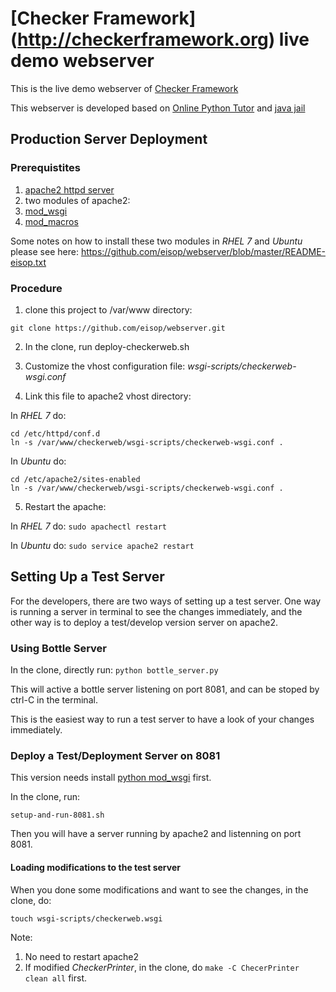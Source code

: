 # [Checker Framework] (http://checkerframework.org) live demo webserver 

This is the live demo webserver of [Checker Framework](http://checkerframework.org)

This webserver is developed based on [Online Python Tutor](http://github.com/pgbovine/OnlinePythonTutor/) and [java jail](http://github.com/daveagp/java_jail)

## Production Server Deployment

### Prerequistites

1. [apache2 httpd server](http://www.apache.org)
2. two modules of apache2:
  1. [mod_wsgi](https://modwsgi.readthedocs.org/en/develop/installation.html)
  2. [mod_macros](https://httpd.apache.org/docs/2.4/mod/mod_macro.html)

Some notes on how to install these two modules in *RHEL 7* and *Ubuntu* please see here: https://github.com/eisop/webserver/blob/master/README-eisop.txt 

### Procedure

1. clone this project to /var/www directory:

  ```git clone https://github.com/eisop/webserver.git```
  
2. In the clone, run deploy-checkerweb.sh

3. Customize the vhost configuration file: *wsgi-scripts/checkerweb-wsgi.conf*

4. Link this file to apache2 vhost directory:
  
  In *RHEL 7* do:
  ```
  cd /etc/httpd/conf.d
  ln -s /var/www/checkerweb/wsgi-scripts/checkerweb-wsgi.conf .
  ```

  In *Ubuntu* do:
  ```
  cd /etc/apache2/sites-enabled
  ln -s /var/www/checkerweb/wsgi-scripts/checkerweb-wsgi.conf .
  ```
  
5. Restart the apache:

  In *RHEL 7* do:
  ```sudo apachectl restart```
  
  In *Ubuntu* do:
  ```sudo service apache2 restart```

## Setting Up a Test Server

For the developers, there are two ways of setting up a test server. One way is running a server in terminal to see the changes immediately, and the other way is to deploy a test/develop version server on apache2.

### Using Bottle Server
In the clone, directly run:
```python bottle_server.py```

This will active a bottle server listening on port 8081, and can be stoped by ctrl-C in the terminal.

This is the easiest way to run a test server to have a look of your changes immediately.

### Deploy a Test/Deployment Server on 8081

This version needs install [python mod_wsgi](https://pypi.python.org/pypi/mod_wsgi) first.

In the clone, run:
  ```
  setup-and-run-8081.sh
  ```
Then you will have a server running by apache2 and listenning on port 8081.

#### Loading modifications to the test server

When you done some modifications and want to see the changes, in the clone, do:
  ```
  touch wsgi-scripts/checkerweb.wsgi
  ```
 Note:
 1. No need to restart apache2
 2. If modified *CheckerPrinter*, in the clone, do `make -C ChecerPrinter clean all` first.
